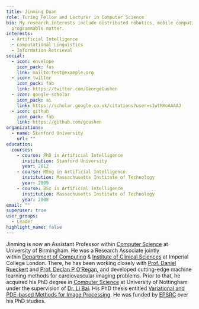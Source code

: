 ```yaml
---
title: Jinming Duan
role: Turing Fellow and Lecturer in Computer Science
bio: My research interests include distributed robotics, mobile computing and
  programmable matter.
interests:
  - Artificial Intelligence
  - Computational Linguistics
  - Information Retrieval
social:
  - icon: envelope
    icon_pack: fas
    link: mailto:test@example.org
  - icon: twitter
    icon_pack: fab
    link: https://twitter.com/GeorgeCushen
  - icon: google-scholar
    icon_pack: ai
    link: https://scholar.google.co.uk/citations?user=sIwtMXoAAAAJ
  - icon: github
    icon_pack: fab
    link: https://github.com/gcushen
organizations:
  - name: Stanford University
    url: ""
education:
  courses:
    - course: PhD in Artificial Intelligence
      institution: Stanford University
      year: 2012
    - course: MEng in Artificial Intelligence
      institution: Massachusetts Institute of Technology
      year: 2009
    - course: BSc in Artificial Intelligence
      institution: Massachusetts Institute of Technology
      year: 2008
email: ""
superuser: true
user_groups:
  - Leader
highlight_name: false
---
```

<!--StartFragment-->

Jinming is now an Assistant Professor within [Computer Science](http://www.cs.bham.ac.uk/) at University of Birmingham. He was a Research Associate jointly within [Department of Computing](https://biomedia.doc.ic.ac.uk/) & [Institute of Clinical Sciences](https://www.imperial.ac.uk/institute-clinical-sciences/research/imaging-sciences/) at Imperial College London. There, he has been working closely with [Prof. Daniel Rueckert](http://wp.doc.ic.ac.uk/dr/) and [Prof. Declan P O’Regan](https://www.imperial.ac.uk/people/declan.oregan), and developed cutting-edge machine learning methods for cardiovascular imaging problems. Prior to that, he acquired his PhD degree in [Computer Science](https://www.nottingham.ac.uk/computerscience/) at University of Nottingham under the supervision of [Dr. Li Bai](http://www.cs.nott.ac.uk/~itzbl/index.html). His PhD thesis entitled [Variational and PDE-based Methods for Image Processing](http://localhost:1313/thesis/Thesis.pdf). He was funded by [EPSRC](https://epsrc.ukri.org/) over his PhD studies.

<!--EndFragment-->